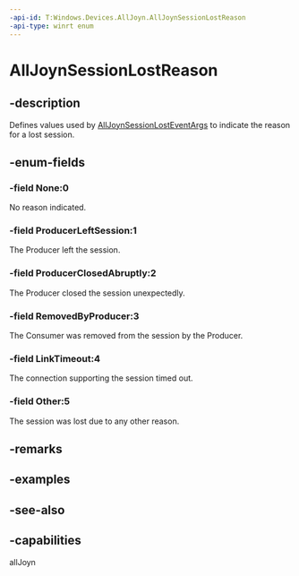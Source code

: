 ```yaml
---
-api-id: T:Windows.Devices.AllJoyn.AllJoynSessionLostReason
-api-type: winrt enum
---
```


<!-- Enumeration syntax
public enum Windows.Devices.AllJoyn.AllJoynSessionLostReason : int
-->

# AllJoynSessionLostReason

## -description
Defines values used by [AllJoynSessionLostEventArgs](alljoynsessionlosteventargs.md) to indicate the reason for a lost session.

## -enum-fields
### -field None:0
No reason indicated.

### -field ProducerLeftSession:1
The Producer left the session.

### -field ProducerClosedAbruptly:2
The Producer closed the session unexpectedly.

### -field RemovedByProducer:3
The Consumer was removed from the session by the Producer.

### -field LinkTimeout:4
The connection supporting the session timed out.

### -field Other:5
The session was lost due to any other reason.


## -remarks

## -examples

## -see-also


## -capabilities
allJoyn